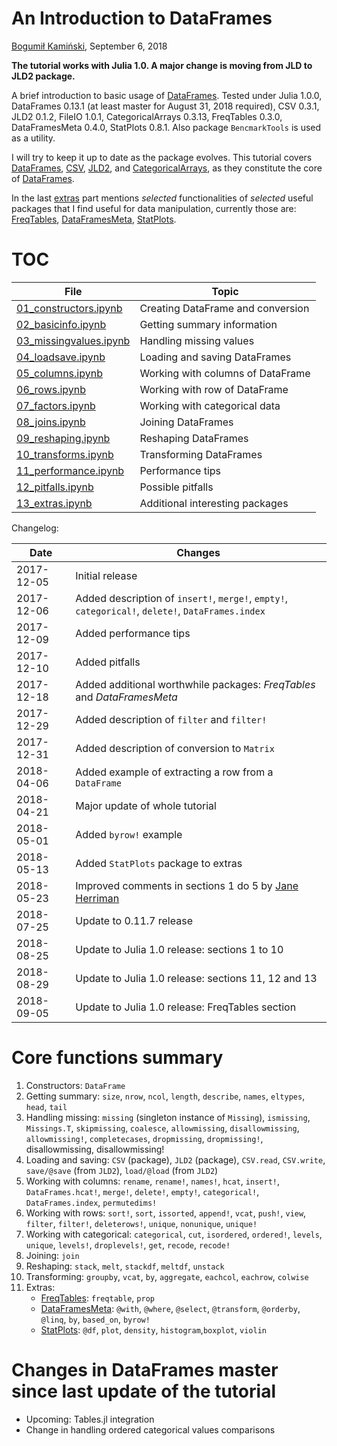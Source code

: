 # An Introduction to DataFrames

[Bogumił Kamiński](http://bogumilkaminski.pl/about/), September 6, 2018

**The tutorial works with Julia 1.0. A major change is moving from JLD to JLD2 package.**

A brief introduction to basic usage of [DataFrames](https://github.com/JuliaData/DataFrames.jl).
Tested under Julia 1.0.0, DataFrames 0.13.1 (at least master for August 31, 2018 required), CSV 0.3.1, JLD2 0.1.2, FileIO 1.0.1, CategoricalArrays 0.3.13, FreqTables 0.3.0, DataFramesMeta 0.4.0, StatPlots 0.8.1. Also package `BencmarkTools` is used as a utility.

I will try to keep it up to date as the package evolves.
This tutorial covers
[DataFrames](https://github.com/JuliaData/DataFrames.jl),
[CSV](https://github.com/JuliaData/CSV.jl),
[JLD2](https://github.com/JuliaIO/JLD2.jl),
and [CategoricalArrays](https://github.com/JuliaData/CategoricalArrays.jl),
as they constitute the core of [DataFrames](https://github.com/JuliaData/DataFrames.jl).

In the last [extras](https://github.com/bkamins/Julia-DataFrames-Tutorial/blob/master/13_extras.ipynb)
part mentions *selected* functionalities of *selected* useful packages that I find useful for data manipulation, currently those are:
[FreqTables](https://github.com/nalimilan/FreqTables.jl),
[DataFramesMeta](https://github.com/JuliaStats/DataFramesMeta.jl),
[StatPlots](https://github.com/JuliaPlots/StatPlots.jl).

# TOC

| File                                                                                                              | Topic                             |
|-------------------------------------------------------------------------------------------------------------------|-----------------------------------|
| [01_constructors.ipynb](https://github.com/bkamins/Julia-DataFrames-Tutorial/blob/master/01_constructors.ipynb)   | Creating DataFrame and conversion |
| [02_basicinfo.ipynb](https://github.com/bkamins/Julia-DataFrames-Tutorial/blob/master/02_basicinfo.ipynb)         | Getting summary information       |
| [03_missingvalues.ipynb](https://github.com/bkamins/Julia-DataFrames-Tutorial/blob/master/03_missingvalues.ipynb) | Handling missing values           |
| [04_loadsave.ipynb](https://github.com/bkamins/Julia-DataFrames-Tutorial/blob/master/04_loadsave.ipynb)           | Loading and saving DataFrames     |
| [05_columns.ipynb](https://github.com/bkamins/Julia-DataFrames-Tutorial/blob/master/05_columns.ipynb)             | Working with columns of DataFrame |
| [06_rows.ipynb](https://github.com/bkamins/Julia-DataFrames-Tutorial/blob/master/06_rows.ipynb)                   | Working with row of DataFrame     |
| [07_factors.ipynb](https://github.com/bkamins/Julia-DataFrames-Tutorial/blob/master/07_factors.ipynb)             | Working with categorical data     |
| [08_joins.ipynb](https://github.com/bkamins/Julia-DataFrames-Tutorial/blob/master/08_joins.ipynb)                 | Joining DataFrames                |
| [09_reshaping.ipynb](https://github.com/bkamins/Julia-DataFrames-Tutorial/blob/master/09_reshaping.ipynb)         | Reshaping DataFrames              |
| [10_transforms.ipynb](https://github.com/bkamins/Julia-DataFrames-Tutorial/blob/master/10_transforms.ipynb)       | Transforming DataFrames           |
| [11_performance.ipynb](https://github.com/bkamins/Julia-DataFrames-Tutorial/blob/master/11_performance.ipynb)     | Performance tips                  |
| [12_pitfalls.ipynb](https://github.com/bkamins/Julia-DataFrames-Tutorial/blob/master/12_pitfalls.ipynb)           | Possible pitfalls                 |
| [13_extras.ipynb](https://github.com/bkamins/Julia-DataFrames-Tutorial/blob/master/13_extras.ipynb)               | Additional interesting packages   |

Changelog:

| Date       | Changes                                                      |
| ---------- | ------------------------------------------------------------ |
| 2017-12-05 | Initial release                                              |
| 2017-12-06 | Added description of `insert!`, `merge!`, `empty!`, `categorical!`, `delete!`, `DataFrames.index` |
| 2017-12-09 | Added performance tips                                       |
| 2017-12-10 | Added pitfalls                                               |
| 2017-12-18 | Added additional worthwhile packages: *FreqTables* and *DataFramesMeta* |
| 2017-12-29 | Added description of `filter` and `filter!`                  |
| 2017-12-31 | Added description of conversion to `Matrix`                  |
| 2018-04-06 | Added example of extracting a row from a `DataFrame`         |
| 2018-04-21 | Major update of whole tutorial                               |
| 2018-05-01 | Added `byrow!` example                                       |
| 2018-05-13 | Added `StatPlots` package to extras                          |
| 2018-05-23 | Improved comments in sections 1 do 5 by [Jane Herriman](https://github.com/xorJane) |
| 2018-07-25 | Update to 0.11.7 release                                     |
| 2018-08-25 | Update to Julia 1.0 release: sections 1 to 10                |
| 2018-08-29 | Update to Julia 1.0 release: sections 11, 12 and 13          |
| 2018-09-05 | Update to Julia 1.0 release: FreqTables section              |

# Core functions summary

1. Constructors: `DataFrame`
2. Getting summary: `size`, `nrow`, `ncol`, `length`, `describe`, `names`, `eltypes`, `head`, `tail`
3. Handling missing: `missing` (singleton instance of `Missing`), `ismissing`, `Missings.T`, `skipmissing`, `coalesce`, `allowmissing`, `disallowmissing`, `allowmissing!`, `completecases`, `dropmissing`, `dropmissing!`, disallowmissing, disallowmissing!
4. Loading and saving: `CSV` (package), `JLD2` (package), `CSV.read`, `CSV.write`, `save/@save` (from `JLD2`), `load/@load` (from `JLD2`)
5. Working with columns: `rename`, `rename!`, `names!`, `hcat`, `insert!`, `DataFrames.hcat!`, `merge!`, `delete!`, `empty!`, `categorical!`, `DataFrames.index`, `permutedims!`
6. Working with rows: `sort!`, `sort`, `issorted`, `append!`, `vcat`, `push!`, `view`, `filter`, `filter!`, `deleterows!`, `unique`, `nonunique`, `unique!`
7. Working with categorical: `categorical`, `cut`, `isordered`, `ordered!`, `levels`, `unique`, `levels!`, `droplevels!`, `get`, `recode`, `recode!`
8. Joining: `join`
9. Reshaping: `stack`, `melt`, `stackdf`, `meltdf`, `unstack`
10. Transforming: `groupby`, `vcat`, `by`, `aggregate`, `eachcol`, `eachrow`, `colwise`
11. Extras:
    * [FreqTables](https://github.com/nalimilan/FreqTables.jl): `freqtable`, `prop`
    * [DataFramesMeta](https://github.com/JuliaStats/DataFramesMeta.jl): `@with`, `@where`, `@select`, `@transform`, `@orderby`, `@linq`,
      `by`, `based_on`, `byrow!`
    * [StatPlots](https://github.com/JuliaPlots/StatPlots.jl): `@df`, `plot`, `density`, `histogram`,`boxplot`, `violin`

# Changes in DataFrames master since last update of the tutorial

* Upcoming: Tables.jl integration
* Change in handling ordered categorical values comparisons

